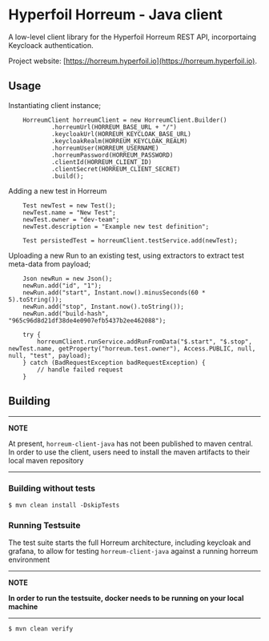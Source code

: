 # Hyperfoil Horreum - Java client
A low-level client library for the Hyperfoil Horreum REST API, incorportaing Keycloack authentication.

Project website: [https://horreum.hyperfoil.io](https://horreum.hyperfoil.io).

## Usage

Instantiating client instance;

        HorreumClient horreumClient = new HorreumClient.Builder()
                .horreumUrl(HORREUM_BASE_URL + "/")
                .keycloakUrl(HORREUM_KEYCLOAK_BASE_URL)
                .keycloakRealm(HORREUM_KEYCLOAK_REALM)
                .horreumUser(HORREUM_USERNAME)
                .horreumPassword(HORREUM_PASSWORD)
                .clientId(HORREUM_CLIENT_ID)
                .clientSecret(HORREUM_CLIENT_SECRET)
                .build();

Adding a new test in Horreum

        Test newTest = new Test();
        newTest.name = "New Test";
        newTest.owner = "dev-team";
        newTest.description = "Example new test definition";

        Test persistedTest = horreumClient.testService.add(newTest);

Uploading a new Run to an existing test, using extractors to extract test meta-data from payload;

        Json newRun = new Json();
        newRun.add("id", "1");
        newRun.add("start", Instant.now().minusSeconds(60 * 5).toString());
        newRun.add("stop", Instant.now().toString());
        newRun.add("build-hash", "965c96d8d21df38de4e0907efb5437b2ee462088");

        try {
            horreumClient.runService.addRunFromData("$.start", "$.stop", newTest.name, getProperty("horreum.test.owner"), Access.PUBLIC, null, null, "test", payload);
        } catch (BadRequestException badRequestException) {
            // handle failed request
        }

## Building

---
**NOTE**

At present, `horreum-client-java` has not been published to maven central. In order to use the client, users need to install the maven artifacts to their local maven repository

---
  
### Building without tests

    $ mvn clean install -DskipTests

### Running Testsuite

The test suite starts the full Horreum architecture, including keycloak and grafana, to allow for testing `horreum-client-java` against a running horreum environment

---
**NOTE**

**In order to run the testsuite, docker needs to be running on your local machine**

---
    
    $ mvn clean verify